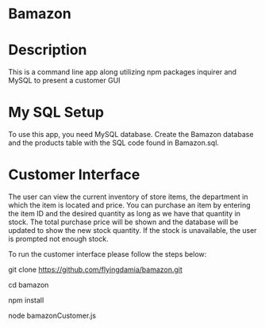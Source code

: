 # Bamazon

# Description

This is a command line app along utilizing npm packages inquirer and MySQL to present a customer GUI

# My SQL Setup

To use this app, you need MySQL database. Create the Bamazon database and the products table with the SQL code found in Bamazon.sql. 

# Customer Interface

The user can view the current inventory of store items, the department in which the item is located and price. You can purchase an item by entering the item ID and the desired quantity as long as we have that quantity in stock. The total purchase price will be shown and the database will be updated to show the new stock quantity. If the stock is unavailable, the user is prompted not enough stock.

To run the customer interface please follow the steps below:

git clone https://github.com/flyingdamia/bamazon.git

cd bamazon

npm install

node bamazonCustomer.js